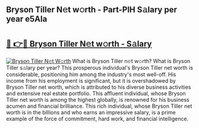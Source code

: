 ## Bryson Tiller N𝚎t w𝚘rth - Part-PlH S𝚊lary per year e5Ala

# <h2><a href="http://gc2tzr5.nevu.top/?p=Bryson+Tiller">🔗 👉🔴 Bryson Tiller N𝚎t w𝚘rth - S𝚊lary</a></h2>

[![Bryson Tiller N𝚎t W𝚘rth](https://i.imgur.com/Oavwk0R.jpeg)](http://gc2tzr5.nevu.top/?p=Bryson+Tiller)
What is Bryson Tiller n𝚎t w𝚘rth? What is Bryson Tiller s𝚊lary per year?
This prosperous individual's Bryson Tiller net worth is considerable, positioning him among the industry's most well-off. His income from his employment is significant, but it is overshadowed by Bryson Tiller net worth, which is attributed to his diverse business activities and extensive real estate portfolio. This affluent individual, whose Bryson Tiller net worth is among the highest globally, is renowned for his business acumen and financial brilliance. This rich individual, whose Bryson Tiller net worth is in the billions and who earns an impressive salary, is a prime example of the force of commitment, hard work, and financial intelligence.
